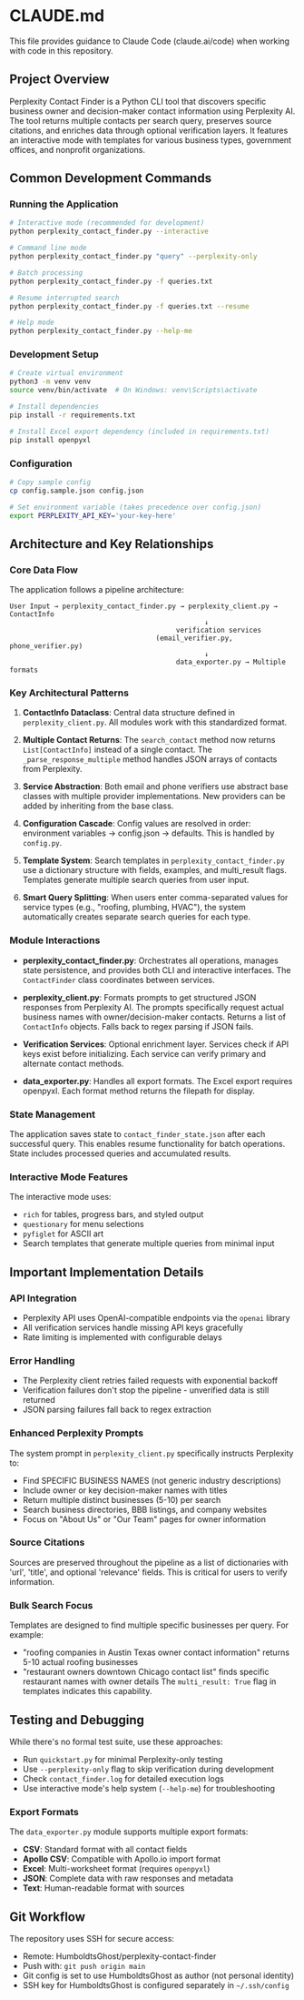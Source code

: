 # CLAUDE.md

This file provides guidance to Claude Code (claude.ai/code) when working with code in this repository.

## Project Overview

Perplexity Contact Finder is a Python CLI tool that discovers specific business owner and decision-maker contact information using Perplexity AI. The tool returns multiple contacts per search query, preserves source citations, and enriches data through optional verification layers. It features an interactive mode with templates for various business types, government offices, and nonprofit organizations.

## Common Development Commands

### Running the Application

```bash
# Interactive mode (recommended for development)
python perplexity_contact_finder.py --interactive

# Command line mode
python perplexity_contact_finder.py "query" --perplexity-only

# Batch processing
python perplexity_contact_finder.py -f queries.txt

# Resume interrupted search
python perplexity_contact_finder.py -f queries.txt --resume

# Help mode
python perplexity_contact_finder.py --help-me
```

### Development Setup

```bash
# Create virtual environment
python3 -m venv venv
source venv/bin/activate  # On Windows: venv\Scripts\activate

# Install dependencies
pip install -r requirements.txt

# Install Excel export dependency (included in requirements.txt)
pip install openpyxl
```

### Configuration

```bash
# Copy sample config
cp config.sample.json config.json

# Set environment variable (takes precedence over config.json)
export PERPLEXITY_API_KEY='your-key-here'
```

## Architecture and Key Relationships

### Core Data Flow
The application follows a pipeline architecture:
```
User Input → perplexity_contact_finder.py → perplexity_client.py → ContactInfo
                                                ↓
                                         verification services
                                    (email_verifier.py, phone_verifier.py)
                                                ↓
                                         data_exporter.py → Multiple formats
```

### Key Architectural Patterns

1. **ContactInfo Dataclass**: Central data structure defined in `perplexity_client.py`. All modules work with this standardized format.

2. **Multiple Contact Returns**: The `search_contact` method now returns `List[ContactInfo]` instead of a single contact. The `_parse_response_multiple` method handles JSON arrays of contacts from Perplexity.

3. **Service Abstraction**: Both email and phone verifiers use abstract base classes with multiple provider implementations. New providers can be added by inheriting from the base class.

4. **Configuration Cascade**: Config values are resolved in order: environment variables → config.json → defaults. This is handled by `config.py`.

5. **Template System**: Search templates in `perplexity_contact_finder.py` use a dictionary structure with fields, examples, and multi_result flags. Templates generate multiple search queries from user input.

6. **Smart Query Splitting**: When users enter comma-separated values for service types (e.g., "roofing, plumbing, HVAC"), the system automatically creates separate search queries for each type.

### Module Interactions

- **perplexity_contact_finder.py**: Orchestrates all operations, manages state persistence, and provides both CLI and interactive interfaces. The `ContactFinder` class coordinates between services.

- **perplexity_client.py**: Formats prompts to get structured JSON responses from Perplexity AI. The prompts specifically request actual business names with owner/decision-maker contacts. Returns a list of `ContactInfo` objects. Falls back to regex parsing if JSON fails.

- **Verification Services**: Optional enrichment layer. Services check if API keys exist before initializing. Each service can verify primary and alternate contact methods.

- **data_exporter.py**: Handles all export formats. The Excel export requires openpyxl. Each format method returns the filepath for display.

### State Management

The application saves state to `contact_finder_state.json` after each successful query. This enables resume functionality for batch operations. State includes processed queries and accumulated results.

### Interactive Mode Features

The interactive mode uses:
- `rich` for tables, progress bars, and styled output
- `questionary` for menu selections
- `pyfiglet` for ASCII art
- Search templates that generate multiple queries from minimal input

## Important Implementation Details

### API Integration
- Perplexity API uses OpenAI-compatible endpoints via the `openai` library
- All verification services handle missing API keys gracefully
- Rate limiting is implemented with configurable delays

### Error Handling
- The Perplexity client retries failed requests with exponential backoff
- Verification failures don't stop the pipeline - unverified data is still returned
- JSON parsing failures fall back to regex extraction

### Enhanced Perplexity Prompts
The system prompt in `perplexity_client.py` specifically instructs Perplexity to:
- Find SPECIFIC BUSINESS NAMES (not generic industry descriptions)
- Include owner or key decision-maker names with titles
- Return multiple distinct businesses (5-10) per search
- Search business directories, BBB listings, and company websites
- Focus on "About Us" or "Our Team" pages for owner information

### Source Citations
Sources are preserved throughout the pipeline as a list of dictionaries with 'url', 'title', and optional 'relevance' fields. This is critical for users to verify information.

### Bulk Search Focus
Templates are designed to find multiple specific businesses per query. For example:
- "roofing companies in Austin Texas owner contact information" returns 5-10 actual roofing businesses
- "restaurant owners downtown Chicago contact list" finds specific restaurant names with owner details
The `multi_result: True` flag in templates indicates this capability.

## Testing and Debugging

While there's no formal test suite, use these approaches:
- Run `quickstart.py` for minimal Perplexity-only testing
- Use `--perplexity-only` flag to skip verification during development
- Check `contact_finder.log` for detailed execution logs
- Use interactive mode's help system (`--help-me`) for troubleshooting

### Export Formats

The `data_exporter.py` module supports multiple export formats:
- **CSV**: Standard format with all contact fields
- **Apollo CSV**: Compatible with Apollo.io import format
- **Excel**: Multi-worksheet format (requires `openpyxl`)
- **JSON**: Complete data with raw responses and metadata
- **Text**: Human-readable format with sources

## Git Workflow

The repository uses SSH for secure access:
- Remote: HumboldtsGhost/perplexity-contact-finder
- Push with: `git push origin main`
- Git config is set to use HumboldtsGhost as author (not personal identity)
- SSH key for HumboldtsGhost is configured separately in `~/.ssh/config`